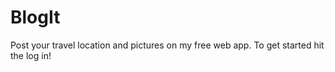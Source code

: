 # BlogIt
Post your travel location and pictures on my free web app. To get started hit the log in! 
